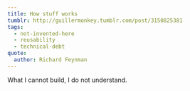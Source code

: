 ```yaml
---
title: How stuff works
tumblr: http://guillermonkey.tumblr.com/post/3150825381
tags:
  - not-invented-here
  - reusability
  - technical-debt
quote:
  author: Richard Feynman
---
```


What I cannot build, I do not understand.
